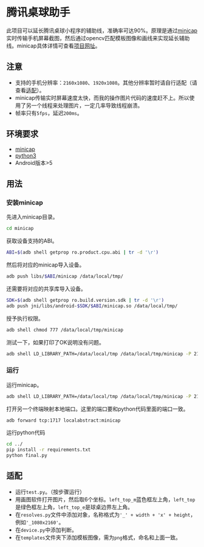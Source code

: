 # 腾讯桌球助手

此项目可以延长腾讯桌球小程序的辅助线，准确率可达90%。原理是通过[minicap](https://github.com/openstf/minicap)实时传输手机屏幕截图，然后通过opencv匹配模板图像和画线来实现延长辅助线。minicap具体详情可查看[项目网址](https://github.com/openstf/minicap)。

## 注意

* 支持的手机分辨率：`2160x1080`、`1920x1080`。其他分辨率暂时请自行适配（请查看[适配](#适配)）。
* minicap传输实时屏幕速度太快，而我的操作图片代码的速度赶不上。所以使用了另一个线程来处理图片，一定几率导致线程崩溃。
* 帧率只有`5fps`，延迟`200ms`。

## 环境要求

* [minicap](https://github.com/openstf/minicap)
* [python3](https://www.python.org/)
* Android版本>5

## 用法

### 安装minicap

先进入minicap目录。
```bash
cd minicap
```

获取设备支持的ABI。
```bash
ABI=$(adb shell getprop ro.product.cpu.abi | tr -d '\r')
```

然后将对应的minicap导入设备。
```bash
adb push libs/$ABI/minicap /data/local/tmp/
```

还需要将对应的共享库导入设备。
```bash
SDK=$(adb shell getprop ro.build.version.sdk | tr -d '\r')
adb push jni/libs/android-$SDK/$ABI/minicap.so /data/local/tmp/
```

授予执行权限。
```bash
adb shell chmod 777 /data/local/tmp/minicap
```

测试一下，如果打印了OK说明没有问题。
```bash
adb shell LD_LIBRARY_PATH=/data/local/tmp /data/local/tmp/minicap -P 2160x1080@2160x1080/0 -t
```

### 运行

运行minicap。
```bash
adb shell LD_LIBRARY_PATH=/data/local/tmp /data/local/tmp/minicap -P 2160x1080@2160x1080/0
```

打开另一个终端映射本地端口。这里的端口要和python代码里面的端口一致。
```bash
adb forward tcp:1717 localabstract:minicap
```

运行python代码
```bash
cd ../
pip install -r requirements.txt
python final.py
```

## 适配
* 运行`test.py`。（按步骤运行）
* 用画图软件打开图片，然后取6个坐标。`left_top_m`蓝色框左上角，`left_top`是绿色框左上角，`left_top_e`是球桌边界左上角。
* 在`resolves.py`文件中添加对象，名称格式为`'_' + width + 'x' + height`，例如`'_1080x2160'`。
* 在`device.py`中添加判断。
* 在`templates`文件夹下添加模板图像，需为`png`格式，命名和上面一致。